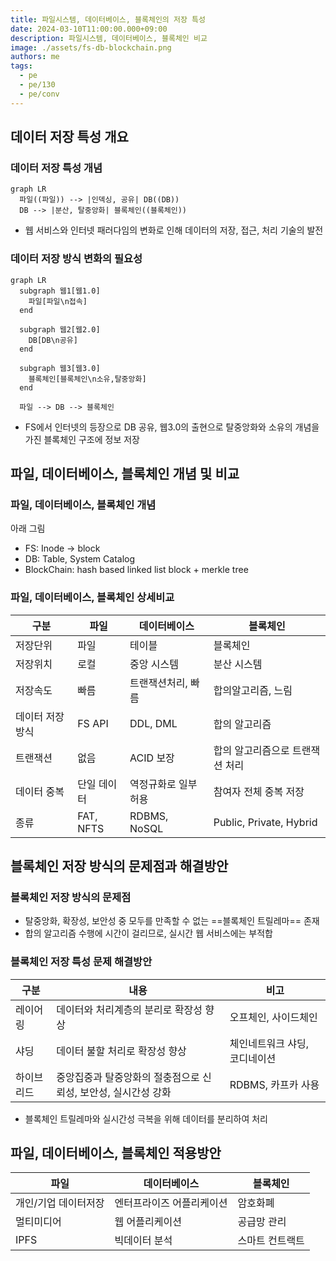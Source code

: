 ```yaml
---
title: 파일시스템, 데이터베이스, 블록체인의 저장 특성
date: 2024-03-10T11:00:00.000+09:00
description: 파일시스템, 데이터베이스, 블록체인 비교
image: ./assets/fs-db-blockchain.png
authors: me
tags:
  - pe
  - pe/130
  - pe/conv
---
```


## 데이터 저장 특성 개요

### 데이터 저장 특성 개념

```mermaid
graph LR
  파일((파일)) --> |인덱싱, 공유| DB((DB))
  DB --> |분산, 탈중앙화| 블록체인((블록체인))
```

- 웹 서비스와 인터넷 패러다임의 변화로 인해 데이터의 저장, 접근, 처리 기술의 발전

### 데이터 저장 방식 변화의 필요성

```mermaid
graph LR
  subgraph 웹1[웹1.0]
    파일[파일\n접속]
  end

  subgraph 웹2[웹2.0]
    DB[DB\n공유]
  end

  subgraph 웹3[웹3.0]
    블록체인[블록체인\n소유,탈중앙화]
  end

  파일 --> DB --> 블록체인
```

- FS에서 인터넷의 등장으로 DB 공유, 웹3.0의 출현으로 탈중앙화와 소유의 개념을 가진 블록체인 구조에 정보 저장

## 파일, 데이터베이스, 블록체인 개념 및 비교

### 파일, 데이터베이스, 블록체인 개념

아래 그림

- FS: Inode -> block
- DB: Table, System Catalog
- BlockChain: hash based linked list block + merkle tree

### 파일, 데이터베이스, 블록체인 상세비교

| 구분 | 파일 | 데이터베이스 | 블록체인 |
| --- | --- | --- | --- |
| 저장단위 | 파일 | 테이블 | 블록체인 |
| 저장위치 | 로컬 | 중앙 시스템 | 분산 시스템 |
| 저장속도 | 빠름 | 트랜잭션처리, 빠름 | 합의알고리즘, 느림 |
| 데이터 저장 방식 | FS API | DDL, DML | 합의 알고리즘 |
| 트랜잭션 | 없음 | ACID 보장  | 합의 알고리즘으로 트랜잭션 처리 |
| 데이터 중복 | 단일 데이터 | 역정규화로 일부 허용 | 참여자 전체 중복 저장 |
| 종류 | FAT, NFTS | RDBMS, NoSQL    | Public, Private, Hybrid |

## 블록체인 저장 방식의 문제점과 해결방안

### 블록체인 저장 방식의 문제점

- 탈중앙화, 확장성, 보안성 중 모두를 만족할 수 없는 ==블록체인 트릴레마== 존재
- 합의 알고리즘 수행에 시간이 걸리므로, 실시간 웹 서비스에는 부적합

### 블록체인 저장 특성 문제 해결방안

| 구분 | 내용 | 비고 |
| --- | --- | --- |
| 레이어링 | 데이터와 처리계층의 분리로 확장성 향상 | 오프체인, 사이드체인 |
| 샤딩 | 데이터 불할 처리로 확장성 향상 | 체인네트워크 샤딩, 코디네이션 |
| 하이브리드 | 중앙집중과 탈중앙화의 절충점으로 신뢰성, 보안성, 실시간성 강화 | RDBMS, 카프카 사용 |

- 블록체인 트릴레마와 실시간성 극복을 위해 데이터를 분리하여 처리

## 파일, 데이터베이스, 블록체인 적용방안

| 파일  | 데이터베이스    | 블록체인   |
| -------------------- | ------------------------- | --------------- |
| 개인/기업 데이터저장 | 엔터프라이즈 어플리케이션 | 암호화폐   |
| 멀티미디어 | 웹 어플리케이션 | 공급망 관리|
| IPFS  | 빅데이터 분석   | 스마트 컨트랙트 |
